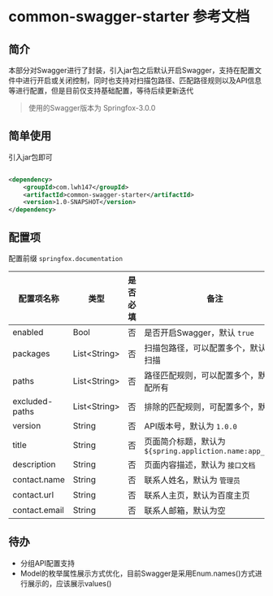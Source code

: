 # common-swagger-starter 参考文档

## 简介

本部分对Swagger进行了封装，引入jar包之后默认开启Swagger，支持在配置文件中进行开启或关闭控制，同时也支持对扫描包路径、匹配路径规则以及API信息等进行配置，但是目前仅支持基础配置，等待后续更新迭代

> 使用的Swagger版本为 Springfox-3.0.0

## 简单使用

引入jar包即可

```xml

<dependency>
    <groupId>com.lwh147</groupId>
    <artifactId>common-swagger-starter</artifactId>
    <version>1.0-SNAPSHOT</version>
</dependency>
```

## 配置项

配置前缀 `springfox.documentation`

| 配置项名称      | 类型          |  是否必填 | 备注 |
| -------------  | ------------  | -------- | --------------------------------------------- |
| enabled        | Bool          | 否       | 是否开启Swagger，默认 `true` |
| packages       | List\<String> | 否       | 扫描包路径，可以配置多个，默认全部扫描 |
| paths          | List\<String> | 否       | 路径匹配规则，可以配置多个，默认匹配所有 |
| excluded-paths | List\<String> | 否       | 排除的匹配规则，可配置多个，默认无 |
| version        | String        | 否       | API版本号，默认为 `1.0.0` |
| title          | String        | 否       | 页面简介标题，默认为 `${spring.appliction.name:app_name}` |
| description    | String        | 否       | 页面内容描述，默认为 `接口文档` |
| contact.name   | String        | 否       | 联系人姓名，默认为 `管理员` |
| contact.url    | String        | 否       | 联系人主页，默认为百度主页 |
| contact.email  | String        | 否       | 联系人邮箱，默认为空 |

## 待办

* 分组API配置支持
* Model的枚举属性展示方式优化，目前Swagger是采用Enum.names()方式进行展示的，应该展示values()
